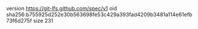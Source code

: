 version https://git-lfs.github.com/spec/v1
oid sha256:b755925d252e30b563698fe53c429a393fad4209b3481a114e61efb73f6d275f
size 231
